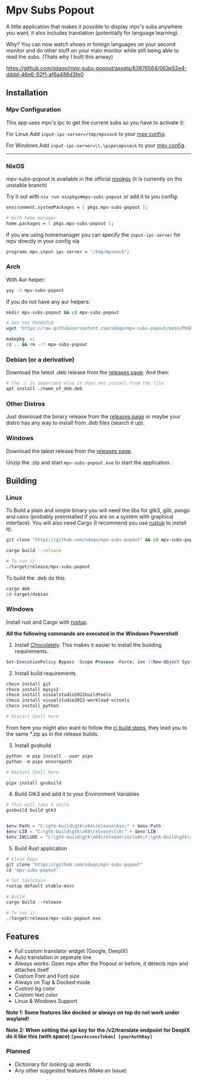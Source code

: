 # Mpv Subs Popout 
A little application that makes it possible to display mpv's subs anywhere you want, it also includes translation (potentially for language learning).

Why? You can now watch shows in foreign languages on your second monitor and do other stuff on your main monitor while still being able to read the subs. (Thats why I built this anway)



https://github.com/sdaqo/mpv-subs-popout/assets/63876564/063e52e4-dddd-46e6-92f1-af6a486d3fe0


## Installation

### Mpv Configuration
This app uses mpv's ipc to get the current subs so you have to activate it:

For Linux Add `input-ipc-server=/tmp/mpvsock` to your [mpv config](https://mpv.io/manual/stable/#files-~/-config/mpv).

For Windows Add `input-ipc-server=\\.\pipe\mpvsock` to your [mpv config](https://mpv.io/manual/stable/#files-on-windows). 

---

### NixOS
mpv-subs-popout is available in the official [nixpkgs](https://search.nixos.org/packages?channel=unstable&show=mpv-subs-popout&from=0&size=50&sort=relevance&type=packages&query=mpv-subs-popout) (it is currently on the unstable branch) 

Try it out with `nix run nixpkgs#mpv-subs-popout` or add it to you config:
```nix
environment.systemPackages = [ pkgs.mpv-subs-popout ];

# With home manager
home.packages = [ pkgs.mpv-subs-popout ];
```

If you are using homemanager you can specify the `input-ipc-server` for mpv directly in your config via
```nix
programs.mpv.input-ipc-server = "/tmp/mpvsock";
```

### Arch
With Aur helper:
```sh
yay -S mpv-subs-popout 
```
If you do not have any aur helpers:

```sh
mkdir mpv-subs-popout && cd mpv-subs-popout

# Get the PKGBUILD
wget 'https://raw.githubusercontent.com/sdaqo/mpv-subs-popout/main/PKGBUILD'

makepkg -si
cd .. && rm -rf mpv-subs-popout
```

### Debian (or a derivative)
Download the latest .deb release from the [releases page](https://github.com/sdaqo/mpv-subs-popout/releases/latest). And then:

```sh
# The ./ is important else it does not install from the file.
apt install ./name_of_deb.deb
```

### Other Distros
Just download the binary release from the [releases page](https://github.com/sdaqo/mpv-subs-popout/releases/latest) or maybe your distro has any way to install from .deb files (search it up).

### Windows
Download the latest release from the [releases page](https://github.com/sdaqo/mpv-subs-popout/releases/latest).

Unzip the .zip and start `mpv-subs-popout.exe` to start the application. 


## Building

### Linux
To Build a plain and simple binary you will need the libs for gtk3, glib, pango and cairo (probably preinstalled if you are on a system with graphical interface). You will also need Cargo (I recommend you use [rustup](https://rustup.rs/) to install it).
```sh
git clone "https://github.com/sdaqo/mpv-subs-popout" && cd mpv-subs-popout

cargo build --release

# To run it
./target/release/mpv-subs-popout
```
To build the .deb do this:
```sh
cargo deb
cd target/debian
```

### Windows
Install rust and Cargo with [rustup](https://rustup.rs/).

**All the following commands are executed in the Windows Powershell**

1. Install [Chocolately](https://chocolatey.org/). This makes it easier to install the building requirements.
```powershell
Set-ExecutionPolicy Bypass -Scope Process -Force; iex ((New-Object System.Net.WebClient).DownloadString('https://community.chocolatey.org/install.ps1'))
```

2. Install build requirements
```powershell
choco install git
choco install mysys2
choco install visualstudio2022buildtools
choco install visualstudio2022-workload-vctools
choco install python

# Restart Shell here
``` 

From here you might also want to follow the [ci build steps](https://github.com/sdaqo/mpv-subs-popout/blob/c98c1702a798a7a92464e04784d60b1e24f77008/.github/workflows/rust.yml#L10), they lead you to the same *.zip as in the release builds.

3. Install gvsbuild
```powershell
python -m pip install --user pipx
python -m pipx ensurepath

# Restart Shell here

pipx install gvsbuild
```

4. Build Gtk3 and add it to your Environment Variables
```powershell
# This will take a while
gvsbuild build gtk3


$env:Path = "C:\gtk-build\gtk\x64\release\bin;" + $env:Path
$env:LIB = "C:\gtk-build\gtk\x64\release\lib;" + $env:LIB
$env:INCLUDE = "C:\gtk-build\gtk\x64\release\include;C:\gtk-build\gtk\x64\release\include\cairo;C:\gtk-build\gtk\x64\release\include\glib-2.0;C:\gtk-build\gtk\x64\release\include\gobject-introspection-1.0;C:\gtk-build\gtk\x64\release\lib\glib-2.0\include;" + $env:INCLUDE
```

5. Build Rust application
```powershell
# Clone Repo
git clone "https://github.com/sdaqo/mpv-subs-popout"
cd 'mpv-subs-popout'

# Set toolchain
rustup default stable-msvc

# Build
cargo build --release

# To run it
./target/release/mpv-subs-popout.exe
```

## Features
- Full custom translator widget (Google, DeeplX)
- Auto translation in seperate line
- Always works: Open mpv after the Popout or before, it detects mpv and attaches itself
- Custom Font and Font size
- Always on Top & Docked mode
- Custom bg color
- Custom text color
- Linux & Windows Support

**Note 1: Some features like docked or always on top do not work under wayland!**

**Note 2: When setting the api key for the /v2/translate endpoint for DeeplX do it like this (with space) `[yourAccessToken] [yourAuthKey]`**

### Planned
- Dictionary for looking up words
- Any other suggested features (Make an Issue)
